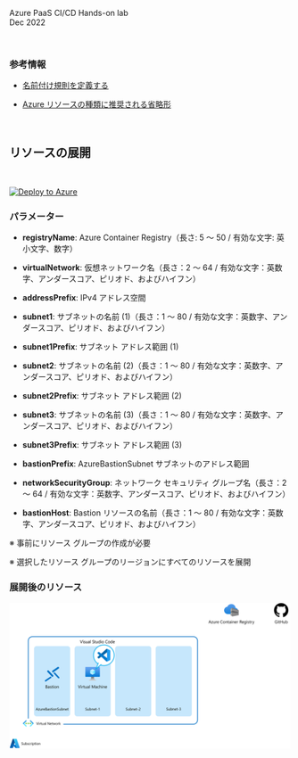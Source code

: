 Azure PaaS CI/CD Hands-on lab  
Dec 2022

<br />

### 参考情報
- <a href="https://docs.microsoft.com/ja-jp/azure/cloud-adoption-framework/ready/azure-best-practices/resource-naming">名前付け規則を定義する</a>

- <a href="https://docs.microsoft.com/ja-jp/azure/cloud-adoption-framework/ready/azure-best-practices/resource-abbreviations">Azure リソースの種類に推奨される省略形</a>

<br />

## リソースの展開

<br />

[![Deploy to Azure](https://aka.ms/deploytoazurebutton)](https://portal.azure.com/#create/Microsoft.Template/uri/https%3A%2F%2Fraw.githubusercontent.com%2Fkohei3110%2FDeploy-to-PaaS-Hands-on-Lab%2Fmain%2Fadmin%2Fdeploy-resources.json)

### パラメーター

- **registryName**: Azure Container Registry（長さ: 5 ～ 50 / 有効な文字: 英小文字、数字）

- **virtualNetwork**: 仮想ネットワーク名（長さ：2 ～ 64 / 有効な文字：英数字、アンダースコア、ピリオド、およびハイフン）

- **addressPrefix**: IPv4 アドレス空間

- **subnet1**: サブネットの名前 (1)（長さ：1 ～ 80 / 有効な文字：英数字、アンダースコア、ピリオド、およびハイフン）

- **subnet1Prefix**: サブネット アドレス範囲 (1)

- **subnet2**: サブネットの名前 (2)（長さ：1 ～ 80 / 有効な文字：英数字、アンダースコア、ピリオド、およびハイフン）

- **subnet2Prefix**: サブネット アドレス範囲 (2)

- **subnet3**: サブネットの名前 (3)（長さ：1 ～ 80 / 有効な文字：英数字、アンダースコア、ピリオド、およびハイフン）

- **subnet3Prefix**: サブネット アドレス範囲 (3)

- **bastionPrefix**: AzureBastionSubnet サブネットのアドレス範囲

- **networkSecurityGroup**: ネットワーク セキュリティ グループ名（長さ：2 ～ 64 / 有効な文字：英数字、アンダースコア、ピリオド、およびハイフン）

- **bastionHost**: Bastion リソースの名前（長さ：1 ～ 80 / 有効な文字：英数字、アンダースコア、ピリオド、およびハイフン）

※ 事前にリソース グループの作成が必要

※ 選択したリソース グループのリージョンにすべてのリソースを展開

### 展開後のリソース

<img src="images/azure-resources.png" />

